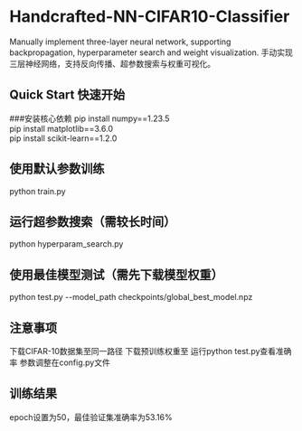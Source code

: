 # Handcrafted-NN-CIFAR10-Classifier
Manually implement three-layer neural network, supporting backpropagation, hyperparameter search and weight visualization.
手动实现三层神经网络，支持反向传播、超参数搜索与权重可视化。
## Quick Start 快速开始
###安装核心依赖
pip install numpy==1.23.5   
pip install matplotlib==3.6.0  
pip install scikit-learn==1.2.0  

## 使用默认参数训练
python train.py

## 运行超参数搜索（需较长时间）
python hyperparam_search.py

## 使用最佳模型测试（需先下载模型权重）
python test.py --model_path checkpoints/global_best_model.npz

## 注意事项
下载CIFAR-10数据集至同一路径
下载预训练权重至
运行python test.py查看准确率
参数调整在config.py文件

## 训练结果
epoch设置为50，最佳验证集准确率为53.16%
